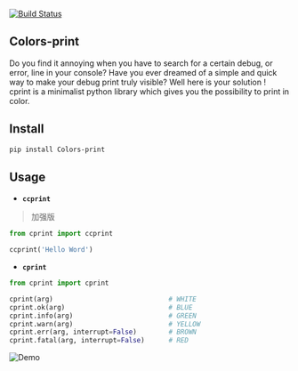 [![Build Status](https://travis-ci.org/EVasseure/cprint.svg?branch=master)](https://travis-ci.org/EVasseure/cprint)

## Colors-print

Do you find it annoying when you have to search for a certain debug, or error, line in your console? Have you ever dreamed of a simple and quick way to make your debug print truly visible? Well here is your solution !  
cprint is a minimalist python library which gives you the possibility to print in color.  

## Install

```sh
pip install Colors-print
```

## Usage
- **`ccprint`**
> 加强版
```python
from cprint import ccprint

ccprint('Hello Word')
```

- **`cprint`**
```python
from cprint import cprint

cprint(arg) 							# WHITE
cprint.ok(arg)							# BLUE
cprint.info(arg)						# GREEN
cprint.warn(arg)						# YELLOW
cprint.err(arg, interrupt=False)		# BROWN
cprint.fatal(arg, interrupt=False)		# RED
```

![Demo](/img/screen.png)

